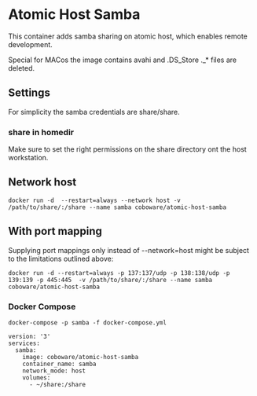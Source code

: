 # Atomic Host Samba
This container adds samba sharing on atomic host, which enables remote development.

Special for MACos the image contains avahi and .DS_Store ._* files are deleted.

## Settings 
For simplicity the samba credentials are share/share.


### share in homedir
Make sure to set the right permissions on the share directory ont the host workstation. 


## Network host
```shell
docker run -d  --restart=always --network host -v /path/to/share/:/share --name samba coboware/atomic-host-samba
```

## With port mapping
Supplying port mappings only instead of --network=host might be subject to the limitations outlined above:
```shell
docker run -d --restart=always -p 137:137/udp -p 138:138/udp -p 139:139 -p 445:445  -v /path/to/share/:/share --name samba coboware/atomic-host-samba
```

### Docker Compose
```shell
docker-compose -p samba -f docker-compose.yml
```
```shell
version: '3'
services:
  samba:
    image: coboware/atomic-host-samba
    container_name: samba
    network_mode: host
    volumes:
      - ~/share:/share
```
